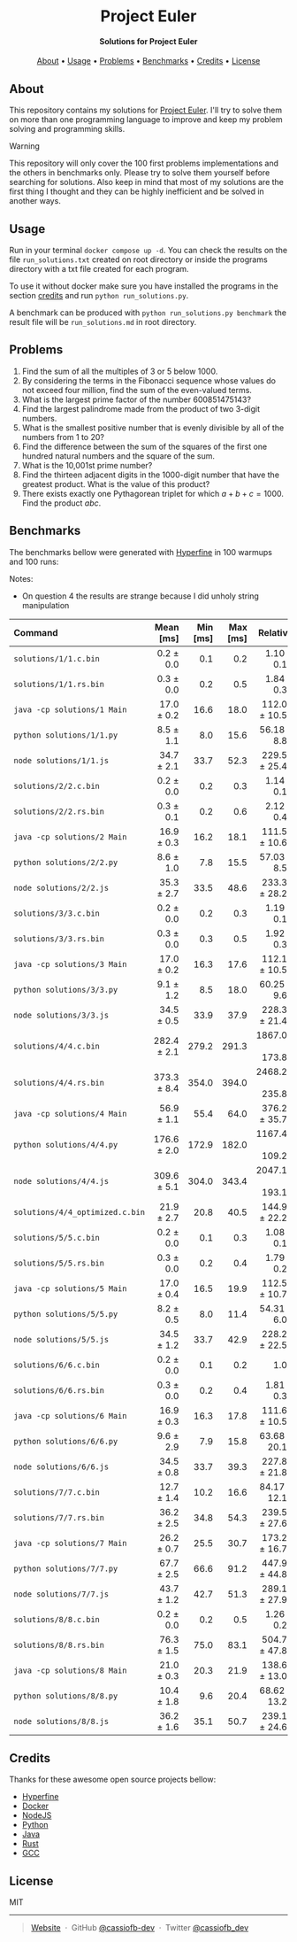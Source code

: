 <h1 align="center">
  Project Euler
</h1>

<h4 align="center">Solutions for Project Euler</h4>

<p align="center">
  <a href="#about">About</a> •
  <a href="#usage">Usage</a> •
  <a href="#problems">Problems</a> •
  <a href="#benchmarks">Benchmarks</a> •
  <a href="#credits">Credits</a> •
  <a href="#license">License</a>
</p>

## About

This repository contains my solutions for [Project Euler](https://projecteuler.net/). I'll try to solve them on more than one programming language to improve and keep my problem solving and programming skills.

> [!WARNING]
> This repository will only cover the 100 first problems implementations and the others in benchmarks only. Please try to solve them yourself before searching for solutions. Also keep in mind that most of my solutions are the first thing I thought and they can be highly inefficient and be solved in another ways.

## Usage

Run in your terminal ``docker compose up -d``. You can check the results on the file ``run_solutions.txt`` created on root directory or inside the programs directory with a txt file created for each program.

To use it without docker make sure you have installed the programs in the section [credits](#credits) and run ``python run_solutions.py``.

A benchmark can be produced with ``python run_solutions.py benchmark`` the result file will be ``run_solutions.md`` in root directory.

## Problems

1. Find the sum of all the multiples of $3$ or $5$ below $1000$.
2. By considering the terms in the Fibonacci sequence whose values do not exceed four million, find the sum of the even-valued terms.
3. What is the largest prime factor of the number $600851475143$?
4. Find the largest palindrome made from the product of two $3$-digit numbers.
5. What is the smallest positive number that is evenly divisible by all of the numbers from $1$ to $20$?
6. Find the difference between the sum of the squares of the first one hundred natural numbers and the square of the sum.
7. What is the 10,001st prime number?
8. Find the thirteen adjacent digits in the $1000$-digit number that have the greatest product. What is the value of this product?
9. There exists exactly one Pythagorean triplet for which $a + b + c = 1000$.<br>Find the product $abc$.

## Benchmarks

The benchmarks bellow were generated with [Hyperfine](https://github.com/sharkdp/hyperfine) in 100 warmups and 100 runs:

Notes:

- On question 4 the results are strange because I did unholy string manipulation

| Command | Mean [ms] | Min [ms] | Max [ms] | Relative |
|:---|---:|---:|---:|---:|
| `solutions/1/1.c.bin` | 0.2 ± 0.0 | 0.1 | 0.2 | 1.10 ± 0.18 |
| `solutions/1/1.rs.bin` | 0.3 ± 0.0 | 0.2 | 0.5 | 1.84 ± 0.30 |
| `java -cp solutions/1 Main` | 17.0 ± 0.2 | 16.6 | 18.0 | 112.07 ± 10.53 |
| `python solutions/1/1.py` | 8.5 ± 1.1 | 8.0 | 15.6 | 56.18 ± 8.88 |
| `node solutions/1/1.js` | 34.7 ± 2.1 | 33.7 | 52.3 | 229.57 ± 25.41 |
| `solutions/2/2.c.bin` | 0.2 ± 0.0 | 0.2 | 0.3 | 1.14 ± 0.17 |
| `solutions/2/2.rs.bin` | 0.3 ± 0.1 | 0.2 | 0.6 | 2.12 ± 0.40 |
| `java -cp solutions/2 Main` | 16.9 ± 0.3 | 16.2 | 18.1 | 111.54 ± 10.60 |
| `python solutions/2/2.py` | 8.6 ± 1.0 | 7.8 | 15.5 | 57.03 ± 8.56 |
| `node solutions/2/2.js` | 35.3 ± 2.7 | 33.5 | 48.6 | 233.34 ± 28.28 |
| `solutions/3/3.c.bin` | 0.2 ± 0.0 | 0.2 | 0.3 | 1.19 ± 0.16 |
| `solutions/3/3.rs.bin` | 0.3 ± 0.0 | 0.3 | 0.5 | 1.92 ± 0.30 |
| `java -cp solutions/3 Main` | 17.0 ± 0.2 | 16.3 | 17.6 | 112.10 ± 10.53 |
| `python solutions/3/3.py` | 9.1 ± 1.2 | 8.5 | 18.0 | 60.25 ± 9.64 |
| `node solutions/3/3.js` | 34.5 ± 0.5 | 33.9 | 37.9 | 228.30 ± 21.48 |
| `solutions/4/4.c.bin` | 282.4 ± 2.1 | 279.2 | 291.3 | 1867.05 ± 173.89 |
| `solutions/4/4.rs.bin` | 373.3 ± 8.4 | 354.0 | 394.0 | 2468.21 ± 235.82 |
| `java -cp solutions/4 Main` | 56.9 ± 1.1 | 55.4 | 64.0 | 376.29 ± 35.73 |
| `python solutions/4/4.py` | 176.6 ± 2.0 | 172.9 | 182.0 | 1167.41 ± 109.20 |
| `node solutions/4/4.js` | 309.6 ± 5.1 | 304.0 | 343.4 | 2047.19 ± 193.10 |
| `solutions/4/4_optimized.c.bin` | 21.9 ± 2.7 | 20.8 | 40.5 | 144.93 ± 22.21 |
| `solutions/5/5.c.bin` | 0.2 ± 0.0 | 0.1 | 0.3 | 1.08 ± 0.19 |
| `solutions/5/5.rs.bin` | 0.3 ± 0.0 | 0.2 | 0.4 | 1.79 ± 0.22 |
| `java -cp solutions/5 Main` | 17.0 ± 0.4 | 16.5 | 19.9 | 112.56 ± 10.79 |
| `python solutions/5/5.py` | 8.2 ± 0.5 | 8.0 | 11.4 | 54.31 ± 6.05 |
| `node solutions/5/5.js` | 34.5 ± 1.2 | 33.7 | 42.9 | 228.23 ± 22.53 |
| `solutions/6/6.c.bin` | 0.2 ± 0.0 | 0.1 | 0.2 | 1.00 |
| `solutions/6/6.rs.bin` | 0.3 ± 0.0 | 0.2 | 0.4 | 1.81 ± 0.30 |
| `java -cp solutions/6 Main` | 16.9 ± 0.3 | 16.3 | 17.8 | 111.64 ± 10.53 |
| `python solutions/6/6.py` | 9.6 ± 2.9 | 7.9 | 15.8 | 63.68 ± 20.19 |
| `node solutions/6/6.js` | 34.5 ± 0.8 | 33.7 | 39.3 | 227.89 ± 21.89 |
| `solutions/7/7.c.bin` | 12.7 ± 1.4 | 10.2 | 16.6 | 84.17 ± 12.14 |
| `solutions/7/7.rs.bin` | 36.2 ± 2.5 | 34.8 | 54.3 | 239.51 ± 27.64 |
| `java -cp solutions/7 Main` | 26.2 ± 0.7 | 25.5 | 30.7 | 173.27 ± 16.78 |
| `python solutions/7/7.py` | 67.7 ± 2.5 | 66.6 | 91.2 | 447.90 ± 44.81 |
| `node solutions/7/7.js` | 43.7 ± 1.2 | 42.7 | 51.3 | 289.11 ± 27.98 |
| `solutions/8/8.c.bin` | 0.2 ± 0.0 | 0.2 | 0.5 | 1.26 ± 0.27 |
| `solutions/8/8.rs.bin` | 76.3 ± 1.5 | 75.0 | 83.1 | 504.70 ± 47.89 |
| `java -cp solutions/8 Main` | 21.0 ± 0.3 | 20.3 | 21.9 | 138.62 ± 13.05 |
| `python solutions/8/8.py` | 10.4 ± 1.8 | 9.6 | 20.4 | 68.62 ± 13.26 |
| `node solutions/8/8.js` | 36.2 ± 1.6 | 35.1 | 50.7 | 239.12 ± 24.60 |

## Credits

Thanks for these awesome open source projects bellow:

- [Hyperfine](https://github.com/sharkdp/hyperfine)
- [Docker](https://github.com/docker)
- [NodeJS](https://github.com/nodejs)
- [Python](https://github.com/python)
- [Java](https://github.com/openjdk/jdk)
- [Rust](https://github.com/rust-lang/rust)
- [GCC](https://github.com/gcc-mirror/gcc)

## License

MIT

---

> [Website](https://cassio-souza.pages.dev/) &nbsp;&middot;&nbsp;
> GitHub [@cassiofb-dev](https://github.com/cassiofb-dev) &nbsp;&middot;&nbsp;
> Twitter [@cassiofb_dev](https://twitter.com/cassiofb_dev)
